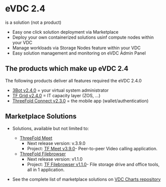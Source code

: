 # eVDC 2.4

is a solution (not a product)

- Easy one click solution deployment via Marketplace
- Deploy your own containerized solutions usinf compute nodes within your VDC
- Manage workloads via Storage Nodes feature within your VDC
- Easy solution management and monitoring on eVDC Admin Panel

## The products which make up eVDC 2.4

The following products deliver all features required the eVDC 2.4.0

- [3Bot v2.4.0](https://github.com/threefoldtech/home/blob/master/products/3bot2.4.md) = your virtual system administrator
- [TF Grid v2.4.0](https://github.com/threefoldtech/home/blob/master/products/tfgrid2.4.md) = IT capacity layer (ZOS, ...)
- [ThreeFold Connect v2.3.0](https://github.com/threefoldtech/home/blob/master/products/threefoldconnect2.3.md) = the mobile app (wallet/authentication)

## Marketplace Solutions

 - Solutions, available but not limited to:
 
    - [ThreeFold Meet](https://github.com/crystaluniverse/crystalmeet_frontend)
      - Next release version: v.3.9.0
      - Project: [TF Meet v3.9.0](https://github.com/orgs/crystaluniverse/projects/1)- Peer-to-peer Video calling application.
    - [ThreeFold Filebrowser](https://github.com/crystaluniverse/crystal_filebrowser)
      - Next release version: v1.1.0
      - Project: [TF Filebrowser v1.1.0](https://github.com/crystaluniverse/crystal_filebrowser/projects/1)- File storage drive and office tools, all in 1 application.
      
- See the complete list of marketplace solutions on [VDC Charts repository](https://github.com/threefoldtech/vdc-solutions-charts)




